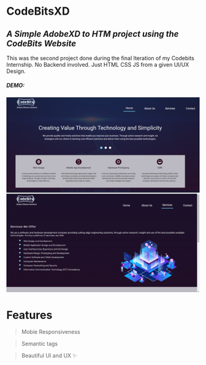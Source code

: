 # CodeBitsXD
## _A Simple AdobeXD to HTM project using the CodeBits Website_

This was the second project done during the final Iteration of my Codebits Internship. No Backend involved. Just HTML CSS JS from a given UI/UX Design.

##### DEMO:    
![Screenshot](img/demo1.png)
![Screenshot](img/demo2.png)

# Features
> Mobie Responsiveness

> Semantic tags 

> Beautiful UI and UX ✨